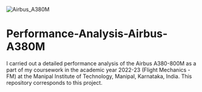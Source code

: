 ![Airbus_A380M](https://github.com/kanakaero/Performance-Analysis-Airbus-A380M/assets/93387754/74748cec-6b20-4f46-9cdc-67f88f7373ea)
# Performance-Analysis-Airbus-A380M
I carried out a detailed performance analysis of the Airbus A380-800M as a part of my coursework in the academic year 2022-23 (Flight Mechanics - FM) at the Manipal Institute of Technology, Manipal, Karnataka, India. This repository corresponds to this project.
